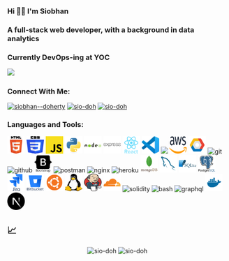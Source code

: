 ### Hi 👋🏻 I'm Siobhan
### A full-stack web developer, with a background in data analytics 
### Currently DevOps-ing at YOC 

![](https://komarev.com/ghpvc/?username=sio-doh&color=green&style=flat) 

### Connect With Me:

<p align="left">  
  <a href="https://linkedin.com/in/siobhan--doherty" target="blank"><img src="https://img.icons8.com/color/35/000000/linkedin.png" alt="siobhan--doherty" height="35"/></a> 
  <a href="https://github.com/sio-doh" target="blank"><img src="https://www.influxdata.com/wp-content/uploads/GitHub-logo.jpg" alt="sio-doh" height="35"/></a> 
  <a href="https://www.codewars.com/users/sio-doh" target="blank"><img src="https://img.icons8.com/color/256/000000/codewars.png" alt="sio-doh" height="35" width="35"/></a> 
</p>

### Languages and Tools: 

<img src="https://github.com/walkxcode/dashboard-icons/blob/main/png/html.png" alt="html5" width="40" height="40"/> <img src="https://github.com/walkxcode/dashboard-icons/blob/main/png/css.png" alt="css3" width="40" height="40"/> <img src="https://github.com/walkxcode/dashboard-icons/blob/main/png/javascript.png" alt="javascript" width="40" height="40"/> <img src="https://raw.githubusercontent.com/devicons/devicon/master/icons/python/python-original.svg" alt="python" width="40" height="40"/> <img src="https://raw.githubusercontent.com/devicons/devicon/master/icons/nodejs/nodejs-original-wordmark.svg" alt="nodejs" width="40" height="40"/> <img src="https://raw.githubusercontent.com/devicons/devicon/master/icons/express/express-original-wordmark.svg" alt="express" width="40" height="40"/> <img src="https://raw.githubusercontent.com/devicons/devicon/master/icons/react/react-original-wordmark.svg" alt="react" width="40" height="40"/> <img src="https://github.com/walkxcode/dashboard-icons/blob/main/svg/vscode.svg" alt="vs-code" width="40" height="40"/> <img src="https://img.icons8.com/color/35/000000/pycharm.png"/> <img src="https://github.com/walkxcode/dashboard-icons/blob/main/svg/aws.svg" alt="aws" width="40" height="40"/> 
<img src="https://github.com/walkxcode/dashboard-icons/blob/main/svg/google-cloud-platform.svg" alt="gcp" width="40" height="40"/> <img src="https://www.vectorlogo.zone/logos/git-scm/git-scm-icon.svg" alt="git" width="40" height="40"/> <img src="https://www.vectorlogo.zone/logos/github/github-icon.svg" alt="github" width="40" height="40"/> <img src="https://raw.githubusercontent.com/devicons/devicon/master/icons/bootstrap/bootstrap-plain-wordmark.svg" alt="bootstrap" width="40" height="40"/> <img src="https://www.vectorlogo.zone/logos/getpostman/getpostman-icon.svg" alt="postman" width="40" height="40"/> <img src="https://www.vectorlogo.zone/logos/nginx/nginx-ar21.svg" alt="nginx" width="40" height="40"/> <img src="https://www.vectorlogo.zone/logos/heroku/heroku-icon.svg" alt="heroku" width="40" height="40"/> <img src="https://raw.githubusercontent.com/devicons/devicon/master/icons/mongodb/mongodb-original-wordmark.svg" alt="mongodb" width="40" height="40"/> <img src="https://github.com/walkxcode/dashboard-icons/blob/main/png/mysql.png" alt="mysql" width="40" height="40"/> <img src="https://raw.githubusercontent.com/devicons/devicon/master/icons/sqlite/sqlite-original-wordmark.svg" alt="sqlite" width="40" height="40"/> <img src="https://raw.githubusercontent.com/devicons/devicon/master/icons/postgresql/postgresql-original-wordmark.svg" alt="postgresql" width="40" height="40"/> <img src="https://raw.githubusercontent.com/devicons/devicon/master/icons/jira/jira-original-wordmark.svg" alt="jira" width="40" height="40"/> <img src="https://raw.githubusercontent.com/devicons/devicon/master/icons/bitbucket/bitbucket-original-wordmark.svg" alt="bitbucket" width="40" height="40"/> <img src="https://github.com/walkxcode/dashboard-icons/blob/main/png/ubuntu.png" alt="ubuntu" width="40" height="40"/> <img src="https://github.com/walkxcode/dashboard-icons/blob/main/png/tux.png" alt="linux" width="40" height="40"/> <img src="https://github.com/walkxcode/dashboard-icons/blob/main/png/jenkins.png" alt="jenkins" width="40" height="40"/> <img src="https://github.com/walkxcode/dashboard-icons/blob/main/svg/cloudflare.svg" alt="cloudflare" width="40" height="40"/> <img src= "https://smartcontractprogrammer.com/static/media/logo.cae6ce4a.svg" alt="solidity" width="40" height="40"/> <img src="https://cdn.jsdelivr.net/gh/walkxcode/dashboard-icons/png/shell-light.png" alt="bash" width="40" height="40"/> <img src="https://user-images.githubusercontent.com/25181517/192107856-aa92c8b1-b615-47c3-9141-ed0d29a90239.png" alt="graphql" width="40" height="40"/> <img src="https://github.com/walkxcode/dashboard-icons/blob/main/png/docker.png" alt="docker" width="40" height="40"/> <img src="https://github.com/walkxcode/dashboard-icons/blob/main/png/nextjs.png" alt="nextjs" width="40" height="40"/>




## 📈 

<p align="center">
  <img width="40%" src="https://github-readme-stats.vercel.app/api/top-langs/?username=sio-doh&layout=compact" alt="sio-doh"/>
  <img width="48%" src="https://github-readme-stats.vercel.app/api?username=sio-doh&count_private=true&theme=tokyonight" alt="sio-doh" />
</p>


<!-- 
[![Profile badge](https://www.codewars.com/users/sio-doh/badges/large)](https://www.codewars.com/users/sio-doh) 

## Support Me💰 
<a href="https://www.buymeacoffee.com/siodoh" target="_blank"><img height="35" style="border:0px;height:46px;" src="https://cdn.buymeacoffee.com/buttons/v2/default-yellow.png" border="0" alt="Buy Me A Coffee" />  <a href="https://ko-fi.com/siodoh" target="_blank"><img height="35" style="border:0px;height:46px;" src="https://az743702.vo.msecnd.net/cdn/kofi3.png?v=0" border="0" alt="Buy Me a Coffee at ko-fi.com" />


**sio-doh/sio-doh** is a ✨ _special_ ✨ repository because its `README.md` (this file) appears on your GitHub profile.
Here are some ideas to get you started:

- 🔭 I’m currently working on ...
- 🌱 I’m currently learning ...
- 👯 I’m looking to collaborate on ...
- 🤔 I’m looking for help with ...
- 💬 Ask me about ...
- 📫 How to reach me: ...
- 😄 Pronouns: ...
- ⚡ Fun fact: ...
-->
